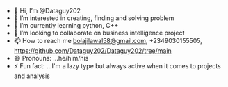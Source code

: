 - 👋 Hi, I’m @Dataguy202
- 👀 I’m interested in creating, finding and solving problem
- 🌱 I’m currently learning python, C++
- 💞️ I’m looking to collaborate on business intelligence project
- 📫 How to reach me bolajilawal58@gmail.com, +2349030155505, https://github.com/Dataguy202/Dataguy202/tree/main
- 😄 Pronouns: ...he/him/his
- ⚡ Fun fact: ...I'm a lazy type but always active when it comes to projects and analysis

<!---
Dataguy202/Dataguy202 is a ✨ special ✨ repository because its `README.md` (this file) appears on your GitHub profile.
You can click the Preview link to take a look at your changes.
--->
